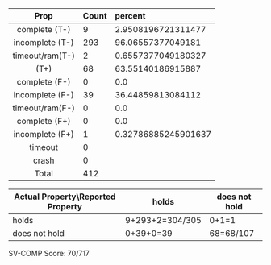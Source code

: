 
| Prop | Count | percent |
|:----:|:------|:--|
|complete   (T-)|9| 2.9508196721311477 |
|incomplete (T-)|293|96.06557377049181 |
|timeout/ram(T-)|2|0.6557377049180327 |
|           (T+)|68|63.55140186915887 |
|complete   (F-)|0|0.0 |
|incomplete (F-)|39|36.44859813084112 |
|timeout/ram(F-)|0|0.0 |
|complete   (F+)|0|0.0 |
|incomplete (F+)|1|0.32786885245901637 |
|timeout        |0| |
|crash          |0| |
|Total          |412| |

| Actual Property\Reported Property | holds | does not hold |
|------------------------------------|-------|---------------|
| holds | 9+293+2=304/305 | 0+1=1 |
| does not hold | 0+39+0=39 | 68=68/107 |

SV-COMP Score: 70/717

